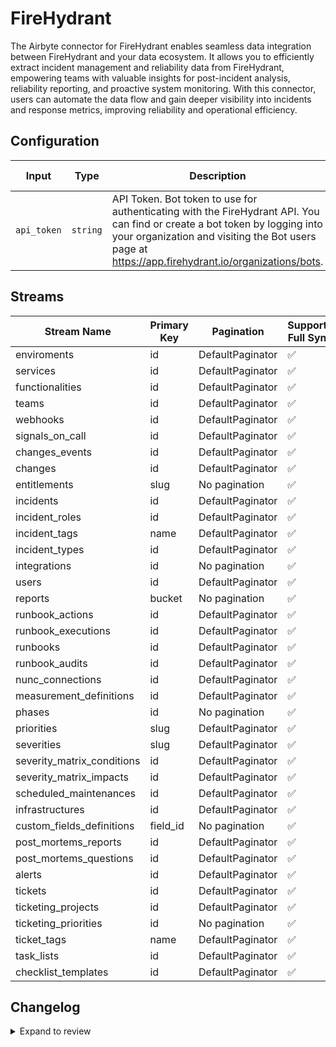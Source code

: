 # FireHydrant
The Airbyte connector for FireHydrant enables seamless data integration between FireHydrant and your data ecosystem. It allows you to efficiently extract incident management and reliability data from FireHydrant, empowering teams with valuable insights for post-incident analysis, reliability reporting, and proactive system monitoring. With this connector, users can automate the data flow and gain deeper visibility into incidents and response metrics, improving reliability and operational efficiency.

## Configuration

| Input | Type | Description | Default Value |
|-------|------|-------------|---------------|
| `api_token` | `string` | API Token. Bot token to use for authenticating with the FireHydrant API. You can find or create a bot token by logging into your organization and visiting the Bot users page at https://app.firehydrant.io/organizations/bots. |  |

## Streams
| Stream Name | Primary Key | Pagination | Supports Full Sync | Supports Incremental |
|-------------|-------------|------------|---------------------|----------------------|
| enviroments | id | DefaultPaginator | ✅ |  ❌  |
| services | id | DefaultPaginator | ✅ |  ❌  |
| functionalities | id | DefaultPaginator | ✅ |  ❌  |
| teams | id | DefaultPaginator | ✅ |  ❌  |
| webhooks | id | DefaultPaginator | ✅ |  ❌  |
| signals_on_call | id | DefaultPaginator | ✅ |  ❌  |
| changes_events | id | DefaultPaginator | ✅ |  ❌  |
| changes | id | DefaultPaginator | ✅ |  ❌  |
| entitlements | slug | No pagination | ✅ |  ❌  |
| incidents | id | DefaultPaginator | ✅ |  ❌  |
| incident_roles | id | DefaultPaginator | ✅ |  ❌  |
| incident_tags | name | DefaultPaginator | ✅ |  ❌  |
| incident_types | id | DefaultPaginator | ✅ |  ❌  |
| integrations | id | No pagination | ✅ |  ❌  |
| users | id | DefaultPaginator | ✅ |  ❌  |
| reports | bucket | No pagination | ✅ |  ❌  |
| runbook_actions | id | DefaultPaginator | ✅ |  ❌  |
| runbook_executions | id | DefaultPaginator | ✅ |  ❌  |
| runbooks | id | DefaultPaginator | ✅ |  ❌  |
| runbook_audits | id | DefaultPaginator | ✅ |  ❌  |
| nunc_connections | id | DefaultPaginator | ✅ |  ❌  |
| measurement_definitions | id | DefaultPaginator | ✅ |  ❌  |
| phases | id | No pagination | ✅ |  ❌  |
| priorities | slug | DefaultPaginator | ✅ |  ❌  |
| severities | slug | DefaultPaginator | ✅ |  ❌  |
| severity_matrix_conditions | id | DefaultPaginator | ✅ |  ❌  |
| severity_matrix_impacts | id | DefaultPaginator | ✅ |  ❌  |
| scheduled_maintenances | id | DefaultPaginator | ✅ |  ❌  |
| infrastructures | id | DefaultPaginator | ✅ |  ❌  |
| custom_fields_definitions | field_id | No pagination | ✅ |  ❌  |
| post_mortems_reports | id | DefaultPaginator | ✅ |  ❌  |
| post_mortems_questions | id | DefaultPaginator | ✅ |  ❌  |
| alerts | id | DefaultPaginator | ✅ |  ❌  |
| tickets | id | DefaultPaginator | ✅ |  ❌  |
| ticketing_projects | id | DefaultPaginator | ✅ |  ❌  |
| ticketing_priorities | id | No pagination | ✅ |  ❌  |
| ticket_tags | name | DefaultPaginator | ✅ |  ❌  |
| task_lists | id | DefaultPaginator | ✅ |  ❌  |
| checklist_templates | id | DefaultPaginator | ✅ |  ❌  |

## Changelog

<details>
  <summary>Expand to review</summary>

| Version | Date              | Pull Request | Subject        |
|---------|-------------------|--------------|----------------|
| 0.0.35 | 2025-10-07 | [67293](https://github.com/airbytehq/airbyte/pull/67293) | Update dependencies |
| 0.0.34 | 2025-09-30 | [66774](https://github.com/airbytehq/airbyte/pull/66774) | Update dependencies |
| 0.0.33 | 2025-09-24 | [65853](https://github.com/airbytehq/airbyte/pull/65853) | Update dependencies |
| 0.0.32 | 2025-09-05 | [65966](https://github.com/airbytehq/airbyte/pull/65966) | Update to CDK v7.0.0 |
| 0.0.31 | 2025-08-23 | [65275](https://github.com/airbytehq/airbyte/pull/65275) | Update dependencies |
| 0.0.30 | 2025-08-09 | [64699](https://github.com/airbytehq/airbyte/pull/64699) | Update dependencies |
| 0.0.29 | 2025-08-02 | [64358](https://github.com/airbytehq/airbyte/pull/64358) | Update dependencies |
| 0.0.28 | 2025-07-26 | [63989](https://github.com/airbytehq/airbyte/pull/63989) | Update dependencies |
| 0.0.27 | 2025-07-19 | [63589](https://github.com/airbytehq/airbyte/pull/63589) | Update dependencies |
| 0.0.26 | 2025-07-12 | [62956](https://github.com/airbytehq/airbyte/pull/62956) | Update dependencies |
| 0.0.25 | 2025-07-05 | [62798](https://github.com/airbytehq/airbyte/pull/62798) | Update dependencies |
| 0.0.24 | 2025-06-28 | [62410](https://github.com/airbytehq/airbyte/pull/62410) | Update dependencies |
| 0.0.23 | 2025-06-21 | [61939](https://github.com/airbytehq/airbyte/pull/61939) | Update dependencies |
| 0.0.22 | 2025-06-14 | [61278](https://github.com/airbytehq/airbyte/pull/61278) | Update dependencies |
| 0.0.21 | 2025-05-24 | [60430](https://github.com/airbytehq/airbyte/pull/60430) | Update dependencies |
| 0.0.20 | 2025-05-10 | [59388](https://github.com/airbytehq/airbyte/pull/59388) | Update dependencies |
| 0.0.19 | 2025-04-26 | [58327](https://github.com/airbytehq/airbyte/pull/58327) | Update dependencies |
| 0.0.18 | 2025-04-12 | [57811](https://github.com/airbytehq/airbyte/pull/57811) | Update dependencies |
| 0.0.17 | 2025-04-05 | [57265](https://github.com/airbytehq/airbyte/pull/57265) | Update dependencies |
| 0.0.16 | 2025-03-29 | [56536](https://github.com/airbytehq/airbyte/pull/56536) | Update dependencies |
| 0.0.15 | 2025-03-22 | [55954](https://github.com/airbytehq/airbyte/pull/55954) | Update dependencies |
| 0.0.14 | 2025-03-08 | [55315](https://github.com/airbytehq/airbyte/pull/55315) | Update dependencies |
| 0.0.13 | 2025-03-01 | [54938](https://github.com/airbytehq/airbyte/pull/54938) | Update dependencies |
| 0.0.12 | 2025-02-22 | [54432](https://github.com/airbytehq/airbyte/pull/54432) | Update dependencies |
| 0.0.11 | 2025-02-15 | [53746](https://github.com/airbytehq/airbyte/pull/53746) | Update dependencies |
| 0.0.10 | 2025-02-08 | [53336](https://github.com/airbytehq/airbyte/pull/53336) | Update dependencies |
| 0.0.9 | 2025-02-01 | [52812](https://github.com/airbytehq/airbyte/pull/52812) | Update dependencies |
| 0.0.8 | 2025-01-25 | [52356](https://github.com/airbytehq/airbyte/pull/52356) | Update dependencies |
| 0.0.7 | 2025-01-18 | [51635](https://github.com/airbytehq/airbyte/pull/51635) | Update dependencies |
| 0.0.6 | 2025-01-11 | [51117](https://github.com/airbytehq/airbyte/pull/51117) | Update dependencies |
| 0.0.5 | 2024-12-28 | [50544](https://github.com/airbytehq/airbyte/pull/50544) | Update dependencies |
| 0.0.4 | 2024-12-21 | [50022](https://github.com/airbytehq/airbyte/pull/50022) | Update dependencies |
| 0.0.3 | 2024-12-14 | [49520](https://github.com/airbytehq/airbyte/pull/49520) | Update dependencies |
| 0.0.2 | 2024-12-12 | [49205](https://github.com/airbytehq/airbyte/pull/49205) | Update dependencies |
| 0.0.1   | 2024-11-08 | | Initial release by [@parthiv11](https://github.com/parthiv11) via Connector Builder |

</details>
